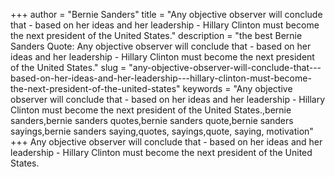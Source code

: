 +++
author = "Bernie Sanders"
title = "Any objective observer will conclude that - based on her ideas and her leadership - Hillary Clinton must become the next president of the United States."
description = "the best Bernie Sanders Quote: Any objective observer will conclude that - based on her ideas and her leadership - Hillary Clinton must become the next president of the United States."
slug = "any-objective-observer-will-conclude-that---based-on-her-ideas-and-her-leadership---hillary-clinton-must-become-the-next-president-of-the-united-states"
keywords = "Any objective observer will conclude that - based on her ideas and her leadership - Hillary Clinton must become the next president of the United States.,bernie sanders,bernie sanders quotes,bernie sanders quote,bernie sanders sayings,bernie sanders saying,quotes, sayings,quote, saying, motivation"
+++
Any objective observer will conclude that - based on her ideas and her leadership - Hillary Clinton must become the next president of the United States.
